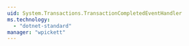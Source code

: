 ```yaml
---
uid: System.Transactions.TransactionCompletedEventHandler
ms.technology: 
  - "dotnet-standard"
manager: "wpickett"
---
```


